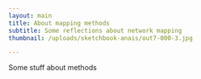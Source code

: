```yaml
---
layout: main
title: About mapping methods
subtitle: Some reflections about network mapping
thumbnail: /uploads/sketchbook-anais/out7-000-3.jpg

---
```


Some stuff about methods
